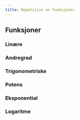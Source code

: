 ```yaml
---
title: Repetisjon av funksjoner
---
```


## Funksjoner

### Linære

### Andregrad

### Trigonometriske

### Potens

### Eksponential

### Logaritme
